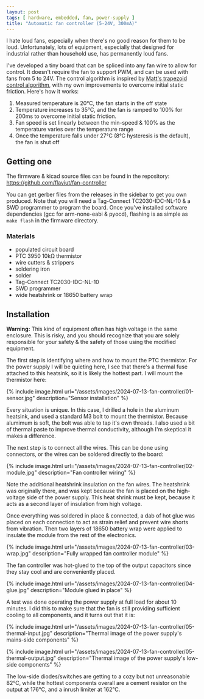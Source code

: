 ```yaml
---
layout: post
tags: [ hardware, embedded, fan, power-supply ]
title: "Automatic fan controller (5-24V, 300mA)"
---
```


I hate loud fans, especially when there's no good reason for them to be loud. Unfortunately, lots
of equipment, especially that designed for industrial rather than household use, has permanently
loud fans.

I've developed a tiny board that can be spliced into any fan wire to allow for control. It doesn't
require the fan to support PWM, and can be used with fans from 5 to 24V. The control algorithm is
inspired by [Matt's trapezoid control algorithm](https://www.mattmillman.com/projects/another-intelligent-4-wire-fan-speed-controller/),
with my own improvements to overcome initial static friction. Here's how it works:

1. Measured temperature is 20°C, the fan starts in the off state
2. Temperature increases to 35°C, and the fan is ramped to 100% for 200ms to overcome initial
   static friction.
3. Fan speed is set linearly between the min-speed & 100% as the temperature varies over the
   temperature range
4. Once the temperature falls under 27°C (8°C hysteresis is the default), the fan is shut off

## Getting one

The firmware & kicad source files can be found in the repository: https://github.com/flaviut/fan-controller

You can get gerber files from the releases in the sidebar to get you own produced. Note that you
will need a Tag-Connect TC2030-IDC-NL-10 & a SWD programmer to program the board. Once you've
installed software dependencies (gcc for arm-none-eabi & pyocd), flashing is as simple as
`make flash` in the firmware directory.

### Materials

- populated circuit board
- PTC 3950 10kΩ thermistor
- wire cutters & strippers
- soldering iron
- solder
- Tag-Connect TC2030-IDC-NL-10
- SWD programmer
- wide heatshrink or 18650 battery wrap

## Installation

**Warning:** This kind of equipment often has high voltage in the same enclosure. This is risky, and
you should recognize that you are solely responsible for your safety & the safety of those using the
modified equipment.  

The first step is identifying where and how to mount the PTC thermistor. For the power supply I will
be quieting here, I see that there's a thermal fuse attached to this heatsink, so it is likely the
hottest part. I will mount the thermistor here:

{% include image.html
url="/assets/images/2024-07-13-fan-controller/01-sensor.jpg"
description="Sensor installation" %}

Every situation is unique. In this case, I drilled a hole in the aluminum heatsink, and used a 
standard M3 bolt to mount the thermistor. Because alumimum is soft, the bolt was able to tap it's
own threads. I also used a bit of thermal paste to improve thermal conductivity, although I'm
skeptical it makes a difference.

The next step is to connect all the wires. This can be done using connectors, or the wires can be
soldered directly to the board:

{% include image.html
url="/assets/images/2024-07-13-fan-controller/02-module.jpg"
description="Fan controller wiring" %}

Note the additional heatshrink insulation on the fan wires. The heatshrink was originally there,
and was kept because the fan is placed on the high-voltage side of the power supply. This heat
shrink must be kept, because it acts as a second layer of insulation from high voltage.

Once everything was soldered in place & connected, a dab of hot glue was placed on each connection
to act as strain relief and prevent wire shorts from vibration. Then two layers of 18650 battery
wrap were applied to insulate the module from the rest of the electronics.

{% include image.html
url="/assets/images/2024-07-13-fan-controller/03-wrap.jpg"
description="Fully wrapped fan controller module" %}

The fan controller was hot-glued to the top of the output capacitors since they stay cool and are
conveniently placed.

{% include image.html
url="/assets/images/2024-07-13-fan-controller/04-glue.jpg"
description="Module glued in place" %}

A test was done operating the power supply at full load for about 10 minutes. I did this to make
sure that the fan is still providing sufficient cooling to all components, and it turns out that it
is:

{% include image.html
url="/assets/images/2024-07-13-fan-controller/05-thermal-input.jpg"
description="Thermal image of the power supply's mains-side components" %}

{% include image.html
url="/assets/images/2024-07-13-fan-controller/05-thermal-output.jpg"
description="Thermal image of the power supply's low-side components" %}

The low-side diodes/switches are getting to a cozy but not unreasonable 82°C, while the hottest
components overall are a cement resistor on the output at 176°C, and a inrush limiter at 162°C.

